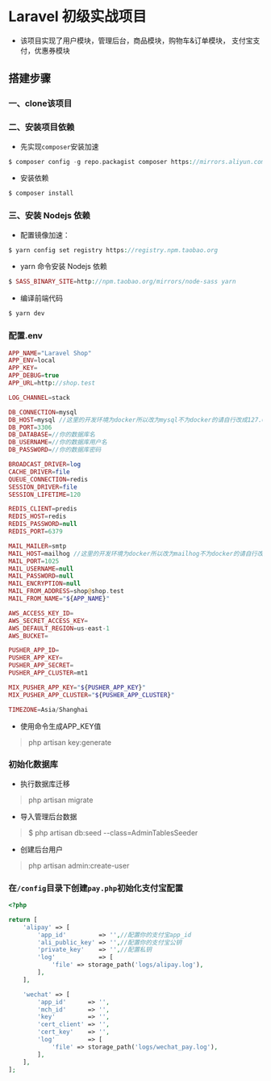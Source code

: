 # Laravel 初级实战项目
* 该项目实现了用户模块，管理后台，商品模块，购物车&订单模块，
支付宝支付，优惠券模块
## 搭建步骤
### 一、clone该项目
### 二、安装项目依赖
* 先实现`composer`安装加速
```php
$ composer config -g repo.packagist composer https://mirrors.aliyun.com/composer/ 
```
* 安装依赖
```php
$ composer install
```
### 三、安装 Nodejs 依赖
* 配置镜像加速：
```php
$ yarn config set registry https://registry.npm.taobao.org
```
* yarn 命令安装 Nodejs 依赖
```php
$ SASS_BINARY_SITE=http://npm.taobao.org/mirrors/node-sass yarn
```
* 编译前端代码
```php
$ yarn dev
```
### 配置.env
```php
APP_NAME="Laravel Shop"
APP_ENV=local
APP_KEY=
APP_DEBUG=true
APP_URL=http://shop.test

LOG_CHANNEL=stack

DB_CONNECTION=mysql
DB_HOST=mysql //这里的开发环境为docker所以改为mysql不为docker的请自行改成127.0.0.1
DB_PORT=3306
DB_DATABASE=//你的数据库名
DB_USERNAME=//你的数据库用户名
DB_PASSWORD=//你的数据库密码

BROADCAST_DRIVER=log
CACHE_DRIVER=file
QUEUE_CONNECTION=redis
SESSION_DRIVER=file
SESSION_LIFETIME=120

REDIS_CLIENT=predis
REDIS_HOST=redis
REDIS_PASSWORD=null
REDIS_PORT=6379

MAIL_MAILER=smtp
MAIL_HOST=mailhog //这里的开发环境为docker所以改为mailhog不为docker的请自行改成127.0.0.1
MAIL_PORT=1025
MAIL_USERNAME=null
MAIL_PASSWORD=null
MAIL_ENCRYPTION=null
MAIL_FROM_ADDRESS=shop@shop.test
MAIL_FROM_NAME="${APP_NAME}"

AWS_ACCESS_KEY_ID=
AWS_SECRET_ACCESS_KEY=
AWS_DEFAULT_REGION=us-east-1
AWS_BUCKET=

PUSHER_APP_ID=
PUSHER_APP_KEY=
PUSHER_APP_SECRET=
PUSHER_APP_CLUSTER=mt1

MIX_PUSHER_APP_KEY="${PUSHER_APP_KEY}"
MIX_PUSHER_APP_CLUSTER="${PUSHER_APP_CLUSTER}"

TIMEZONE=Asia/Shanghai

```
* 使用命令生成APP_KEY值
> php artisan key:generate

### 初始化数据库

* 执行数据库迁移
> php artisan migrate

* 导入管理后台数据
> $ php artisan db:seed --class=AdminTablesSeeder

* 创建后台用户
> php artisan admin:create-user

### 在`/config`目录下创建`pay.php`初始化支付宝配置

```php 
<?php

return [
    'alipay' => [
        'app_id'         => '',//配置你的支付宝app_id
        'ali_public_key' => '',//配置你的支付宝公钥
        'private_key'    => '',//配置私钥
        'log'            => [
            'file' => storage_path('logs/alipay.log'),
        ],
    ],

    'wechat' => [
        'app_id'      => '',
        'mch_id'      => '',
        'key'         => '',
        'cert_client' => '',
        'cert_key'    => '',
        'log'         => [
            'file' => storage_path('logs/wechat_pay.log'),
        ],
    ],
];
```
